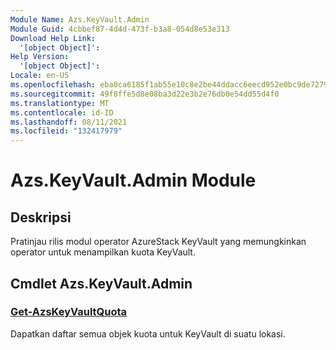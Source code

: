 ```yaml
---
Module Name: Azs.KeyVault.Admin
Module Guid: 4cbbef87-4d4d-473f-b3a8-054d8e53e313
Download Help Link:
  '[object Object]': 
Help Version:
  '[object Object]': 
Locale: en-US
ms.openlocfilehash: eba0ca6185f1ab55e10c8e2be44ddacc6eecd952e0bc9de7279ee189e8645b5f
ms.sourcegitcommit: 49f8ffe5d8e08ba3d22e3b2e76db0e54dd55d4f0
ms.translationtype: MT
ms.contentlocale: id-ID
ms.lasthandoff: 08/11/2021
ms.locfileid: "132417979"
---
```

# Azs.KeyVault.Admin Module
## Deskripsi
Pratinjau rilis modul operator AzureStack KeyVault yang memungkinkan operator untuk menampilkan kuota KeyVault.

## Cmdlet Azs.KeyVault.Admin
### [Get-AzsKeyVaultQuota](Get-AzsKeyVaultQuota.md)
Dapatkan daftar semua objek kuota untuk KeyVault di suatu lokasi.

